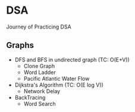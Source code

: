# DSA
Journey of Practicing DSA

## Graphs

- DFS and BFS in undirected graph (TC: O(E+V))
    - Clone Graph
    - Word Ladder
    - Pacific Atlantic Water Flow
- Dijkstra's Algorithm (TC: O(E log V))
    - Network Delay
- BackTracing
    - Word Search

